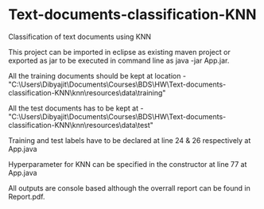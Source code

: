 # Text-documents-classification-KNN
Classification of text documents using KNN

This project can be imported in eclipse as existing maven project or exported as jar to be executed in command line as java -jar App.jar.

All the training documents should be kept at location - "C:\Users\Dibyajit\Documents\Courses\BDS\HW\Text-documents-classification-KNN\knn\resources\data\training"

All the test documents has to be kept at - "C:\Users\Dibyajit\Documents\Courses\BDS\HW\Text-documents-classification-KNN\knn\resources\data\test"

Training and test labels have to be declared at line 24 & 26 respectively at App.java

Hyperparameter for KNN can be specified in the constructor at line 77 at App.java

All outputs are console based although the overrall report can be found in Report.pdf.

